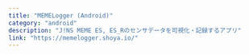 ```yaml
---
title: "MEMELogger (Android)"
category: "android"
description: "J!NS MEME ES, ES_Rのセンサデータを可視化・記録するアプリ"
link: "https://memelogger.shoya.io/"
---
```

